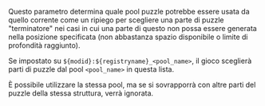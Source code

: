 Questo parametro determina quale pool puzzle potrebbe essere usata da quello corrente come un ripiego per scegliere una parte di puzzle "terminatore"
nei casi in cui una parte di questo non possa essere generata nella posizione specificata (non abbastanza spazio disponibile o limite di profondità raggiunto).

Se impostato su `${modid}:${registryname}_<pool_name>`, il gioco sceglierà parti di puzzle dal pool `<pool_name>` in questa lista.

È possibile utilizzare la stessa pool, ma se si sovrapporrà con altre parti del puzzle della stessa struttura, verrà ignorata.